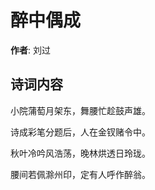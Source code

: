 # 醉中偶成

**作者**: 刘过

## 诗词内容

小院蒲萄月架东，舞腰忙趁鼓声雄。

诗成彩笔分题后，人在金钗赌令中。

秋叶冷吟风浩荡，晚林烘透日玲珑。

腰间若佩滁州印，定有人呼作醉翁。

